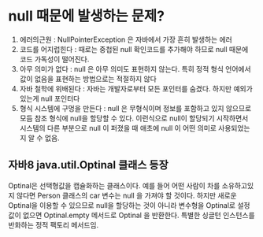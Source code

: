 # null 때문에 발생하는 문제?
1. 에러의근원 : NullPointerException 은 자바에서 가장 흔히 발생하는 에러
2. 코드를 어지럽힌다 : 때로는 중첩된 null 확인코드를 추가해야 하므로 null 때문에 코드 가독성이 떨어진다.
3. 아무 의미가 없다 : null 은 아무 의미도 표현하지 않는다. 특히 정적 형식 언어에서 값이 없음을 표현하는 방법으로는 적절하지 않다
4. 자바 철학에 위배된다 : 자바는 개발자로부터 모든 포인터를 숨겼다. 하지만 예외가 있는게 null 포인터다
5. 형식 시스템에 구멍을 만든다 : null 은 무형식이며 정보를 포함하고 있지 않으므로 모듬 참조 형식에 null을 할당할 수 있다. 이런식으로 null이 
할당되기 시작하면서 시스템의 다른 부분으로 null 이 퍼졌을 때 애초에 null 이 어떤 의미로 사용되었는지 알 수 없음.

## 자바8 java.util.Optinal<T> 클래스 등장
Optinal은 선택형값을 캡슐화하는 클래스이다. 예를 들어 어떤 사람이 차를 소유하고있지 않다면 Person 클래스의 car 변수는
null 을 가져야 할 것이다. 하지만 새로운 Optinal을 이용할 수 있으므로 null을 할당하는 것이 아니라 변수형을 Optinal<Car>로 설정
값이 없으면 Optinal.empty 메서드로 Optinal 을 반환한다. 특별한 싱글턴 인스턴스를 반화하는 정적 팩토리 메서드임.
